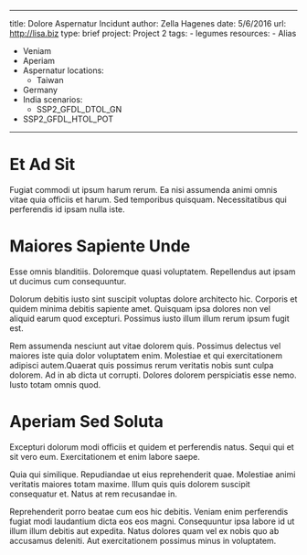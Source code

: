 ---
  title: Dolore Aspernatur Incidunt
  author: Zella Hagenes
  date: 5/6/2016
  url: http://lisa.biz
  type: brief
  project: Project 2
  tags:
    - legumes
  resources:
    - Alias
  - Veniam
  - Aperiam
  - Aspernatur
  locations:
    - Taiwan
  - Germany
  - India
  scenarios:
    - SSP2_GFDL_DTOL_GN
  - SSP2_GFDL_HTOL_POT
  ---
  # Et Ad Sit
Fugiat commodi ut ipsum harum rerum. Ea nisi assumenda animi omnis vitae quia officiis et harum. Sed temporibus quisquam. Necessitatibus qui perferendis id ipsam nulla iste.

# Maiores Sapiente Unde
Esse omnis blanditiis. Doloremque quasi voluptatem. Repellendus aut ipsam ut ducimus cum consequuntur.
 Dolorum debitis iusto sint suscipit voluptas dolore architecto hic. Corporis et quidem minima debitis sapiente amet. Quisquam ipsa dolores non vel aliquid earum quod excepturi. Possimus iusto illum illum rerum ipsum fugit est.
 Rem assumenda nesciunt aut vitae dolorem quis. Possimus delectus vel maiores iste quia dolor voluptatem enim. Molestiae et qui exercitationem adipisci autem.Quaerat quis possimus rerum veritatis nobis sunt culpa dolorem. Ad in ab dicta ut corrupti. Dolores dolorem perspiciatis esse nemo. Iusto totam omnis quod.

# Aperiam Sed Soluta
Excepturi dolorum modi officiis et quidem et perferendis natus. Sequi qui et sit vero eum. Exercitationem et enim labore saepe.
 Quia qui similique. Repudiandae ut eius reprehenderit quae. Molestiae animi veritatis maiores totam maxime. Illum quis quis dolorem suscipit consequatur et. Natus at rem recusandae in.
 Reprehenderit porro beatae cum eos hic debitis. Veniam enim perferendis fugiat modi laudantium dicta eos eos magni. Consequuntur ipsa labore id ut illum illum debitis aut expedita. Natus dolores quam vel ex nobis quo ab accusamus deleniti. Aut exercitationem possimus minus in voluptatem.
